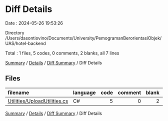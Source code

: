 # Diff Details

Date : 2024-05-26 19:53:26

Directory /Users/dasontiovino/Documents/University/PemogramanBerorientasiObjek/UAS/hotel-backend

Total : 1 files,  5 codes, 0 comments, 2 blanks, all 7 lines

[Summary](results.md) / [Details](details.md) / [Diff Summary](diff.md) / Diff Details

## Files
| filename | language | code | comment | blank | total |
| :--- | :--- | ---: | ---: | ---: | ---: |
| [Utilities/UploadUtilities.cs](/Utilities/UploadUtilities.cs) | C# | 5 | 0 | 2 | 7 |

[Summary](results.md) / [Details](details.md) / [Diff Summary](diff.md) / Diff Details